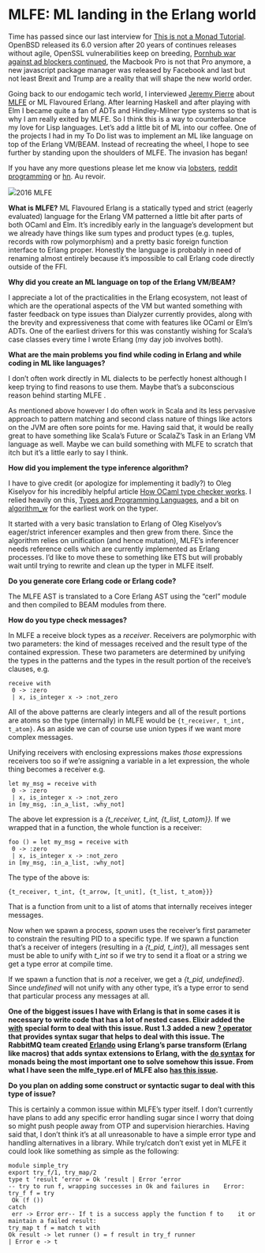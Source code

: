 # MLFE: ML landing in the Erlang world

Time has passed since our last interview for [This is not a Monad Tutorial](http://notamonadtutorial.com/). OpenBSD released its 6.0 version after 20 years of continues releases without agile, OpenSSL vulnerabilities keep on breeding, [Pornhub war against ad blockers continued](http://blog.bugreplay.com/post/152579164219/pornhubdodgesadblockersusingwebsockets), the Macbook Pro is not that Pro anymore, a new javascript package manager was released by Facebook and last but not least Brexit and Trump are a reality that will shape the new world order.

Going back to our endogamic tech world, I interviewed [Jeremy Pierre](http://noisycode.com/) about [MLFE](https://github.com/j14159/mlfe) or ML Flavoured Erlang. After learning Haskell and after playing with Elm I became quite a fan of ADTs and Hindley-Milner type systems so that is why I am really exited by MLFE. So I think this is a way to counterbalance my love for Lisp languages. Let’s add a little bit of ML into our coffee. One of the projects I had in my To Do list was to implement an ML like language on top of the Erlang VM/BEAM. Instead of recreating the wheel, I hope to see further by standing upon the shoulders of MLFE. The invasion has began!

If you have any more questions please let me know via [lobsters](https://lobste.rs/s/vw8zb2/d_day_invasion_with_mlfe_ml_landing_erlang), [reddit programming](https://www.reddit.com/r/programming/comments/5d2ooi/dday_invasion_with_mlfe_ml_landing_in_the_erlang/) or [hn](https://news.ycombinator.com/item?id=12958099). Au revoir.

![](https://miro.medium.com/max/410/1*VHoeeRQqosE3Woi37aHFeA.jpeg)2016 MLFE

**What is MLFE?**
ML Flavoured Erlang is a statically typed and strict (eagerly evaluated) language for the Erlang VM patterned a little bit after parts of both OCaml and Elm. It’s incredibly early in the language’s development but we already have things like sum types and product types (e.g. tuples, records with row polymorphism) and a pretty basic foreign function interface to Erlang proper. Honestly the language is probably in need of renaming almost entirely because it’s impossible to call Erlang code directly outside of the FFI.  
  
**Why did you create an ML language on top of the Erlang VM/BEAM?**

I appreciate a lot of the practicalities in the Erlang ecosystem, not least of which are the operational aspects of the VM but wanted something with faster feedback on type issues than Dialyzer currently provides, along with the brevity and expressiveness that come with features like OCaml or Elm’s ADTs. One of the earliest drivers for this was constantly wishing for Scala’s case classes every time I wrote Erlang (my day job involves both).

**What are the main problems you find while coding in Erlang and while coding in ML like languages?**

I don’t often work directly in ML dialects to be perfectly honest although I keep trying to find reasons to use them. Maybe that’s a subconscious reason behind starting MLFE .

As mentioned above however I do often work in Scala and its less pervasive approach to pattern matching and second class nature of things like actors on the JVM are often sore points for me. Having said that, it would be really great to have something like Scala’s Future or ScalaZ’s Task in an Erlang VM language as well. Maybe we can build something with MLFE to scratch that itch but it’s a little early to say I think.

**How did you implement the type inference algorithm?**

I have to give credit (or apologize for implementing it badly?) to Oleg Kiselyov for his incredibly helpful article [How OCaml type checker works](http://okmij.org/ftp/ML/generalization.html). I relied heavily on this, [Types and Programming Languages](https://www.cis.upenn.edu/~bcpierce/tapl/), and a bit on [algorithm_w](https://github.com/tomprimozic/type-systems/tree/master/algorithm_w) for the earliest work on the typer.

It started with a very basic translation to Erlang of Oleg Kiselyov’s eager/strict inferencer examples and then grew from there. Since the algorithm relies on unification (and hence mutation), MLFE’s inferencer needs reference cells which are currently implemented as Erlang processes. I’d like to move these to something like ETS but will probably wait until trying to rewrite and clean up the typer in MLFE itself.  
  
**Do you generate core Erlang code or Erlang code?**

The MLFE AST is translated to a Core Erlang AST using the “cerl” module and then compiled to BEAM modules from there.

**How do you type check messages?**

In MLFE a receive block types as a _receiver_. Receivers are polymorphic with two parameters: the kind of messages received and the result type of the contained expression. These two parameters are determined by unifying the types in the patterns and the types in the result portion of the receive’s clauses, e.g.

    receive with   
     0 -> :zero  
     | x, is_integer x -> :not_zero
     
All of the above patterns are clearly integers and all of the result portions are atoms so the type (internally) in MLFE would be `{t_receiver, t_int, t_atom}`. As an aside we can of course use union types if we want more complex messages.

Unifying receivers with enclosing expressions makes _those_ expressions receivers too so if we’re assigning a variable in a let expression, the whole thing becomes a receiver e.g.

    let my_msg = receive with  
     0 -> :zero  
     | x, is_integer x -> :not_zero   
    in [my_msg, :in_a_list, :why_not]

The above let expression is a _{t_receiver, t_int, {t_list, t_atom}}._ If we wrapped that in a function, the whole function is a receiver:

    foo () = let my_msg = receive with   
     0 -> :zero  
     | x, is_integer x -> :not_zero   
    in [my_msg, :in_a_list, :why_not]

The type of the above is:

    {t_receiver, t_int, {t_arrow, [t_unit], {t_list, t_atom}}}
    
That is a function from unit to a list of atoms that internally receives integer messages.

Now when we spawn a process, _spawn_ uses the receiver’s first parameter to constrain the resulting PID to a specific type. If we spawn a function that’s a receiver of integers (resulting in a _{t_pid, t_int}_), all messages sent must be able to unify with _t_int_ so if we try to send it a float or a string we get a type error at compile time.

If we spawn a function that is _not_ a receiver, we get a _{t_pid, undefined}_. Since _undefined_ will not unify with any other type, it’s a type error to send that particular process any messages at all.

**One of the biggest issues I have with Erlang is that in some cases it is necessary to write code that has a lot of nested cases. Elixir added the** [**with**](http://learningelixir.joekain.com/learning-elixir-with/) **special form to deal with this issue. Rust 1.3 added a new** [**? operator**](https://blog.rust-lang.org/2016/11/10/Rust-1.13.html#the--operator) **that provides syntax sugar that helps to deal with this issue. The RabbitMQ team created** [**Erlando**](https://www.rabbitmq.com/blog/2011/05/17/can-you-hear-the-drums-erlando/) **using Erlang’s parse transform (Erlang like macros) that adds syntax extensions to Erlang, with the** [**do syntax**](https://github.com/rabbitmq/erlando#user-content-lots-of-different-types-of-monads) **for monads being the most important one to solve somehow this issue. From what I have seen the mlfe_type.erl of MLFE also** [**has this issue**](https://github.com/j14159/mlfe/blob/master/src/mlfe_typer.erl#L403-L427)**.**

**Do you plan on adding some construct or syntactic sugar to deal with this type of issue?**

This is certainly a common issue within MLFE’s typer itself. I don’t currently have plans to add any specific error handling sugar since I worry that doing so might push people away from OTP and supervision hierarchies. Having said that, I don’t think it’s at all unreasonable to have a simple error type and handling alternatives in a library. While try/catch don’t exist yet in MLFE it could look like something as simple as the following:


    module simple_try
    export try_f/1, try_map/2
    type t ‘result ‘error = Ok ‘result | Error ‘error
    -- try to run f, wrapping successes in Ok and failures in    Error:  
    try_f f = try  
     Ok (f ())  
    catch   
     err -> Error err-- If t is a success apply the function f to    it or maintain a failed result:  
    try_map t f = match t with  
    Ok result -> let runner () = f result in try_f runner  
    | Error e -> t
